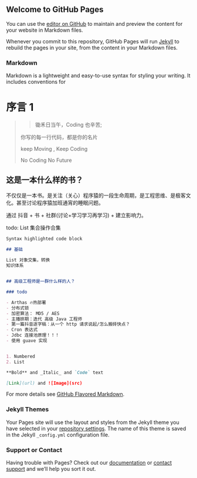 ## Welcome to GitHub Pages

You can use the [editor on GitHub](https://github.com/zhangze2/ToBeSeniorJavaEngineer/edit/master/README.md) to maintain and preview the content for your website in Markdown files.

Whenever you commit to this repository, GitHub Pages will run [Jekyll](https://jekyllrb.com/) to rebuild the pages in your site, from the content in your Markdown files.

### Markdown

Markdown is a lightweight and easy-to-use syntax for styling your writing. It includes conventions for
# 序言 1

> > 锄禾日当午，Coding 也辛苦;
> 
> 
> 你写的每一行代码，都是你的名片
> 
> keep Moving , Keep Coding 
> 
> No Coding No Future 
>

## 这是一本什么样的书？

不仅仅是一本书。是关注（关心）程序猿的一段生命周期，是工程思维、是极客文化。甚至讨论程序猿加班通宵的睡眠问题。

通过 抖音  +  书 + 社群(讨论+学习学习再学习)  +  建立影响力。

todo: List 集合操作合集

```markdown
Syntax highlighted code block

## 基础
 
List 对象交集，转换
知识体系


## 高级工程师是一群什么样的人？

### todo 

- Arthas 🔥热部署
- 分布式锁
- 加密算法： MD5 / AES
- 主播排期：迭代 高级 Java 工程师
- 第一篇抖音逐字稿：从一个 http 请求说起/怎么搬砖快点？
- Cron 表达式
- Jdbc 连接池原理！！！
- 使用 guave 实现


1. Numbered
2. List

**Bold** and _Italic_ and `Code` text

[Link](url) and ![Image](src)
```

For more details see [GitHub Flavored Markdown](https://guides.github.com/features/mastering-markdown/).

### Jekyll Themes

Your Pages site will use the layout and styles from the Jekyll theme you have selected in your [repository settings](https://github.com/zhangze2/galaxy/settings). The name of this theme is saved in the Jekyll `_config.yml` configuration file.

### Support or Contact

Having trouble with Pages? Check out our [documentation](https://help.github.com/categories/github-pages-basics/) or [contact support](https://github.com/contact) and we’ll help you sort it out.
